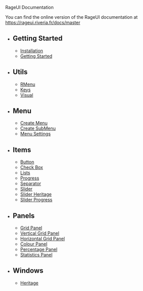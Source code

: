 RageUI Documentation

You can find the online version of the RageUI documentation at https://rageui.riveria.fr/docs/master


- ## Getting Started
    - [Installation](/docs/installation.md)
    - [Getting Started](/docs/getting-started.md)
- ## Utils
   - [RMenu](/docs/rmenu.md)
   - [Keys](/docs/keys.md)
   - [Visual](/docs/visual.md)
- ## Menu
   - [Create Menu](/docs/create-menu.md)
   - [Create SubMenu](/docs/create-submenu.md)
   - [Menu Settings](/docs/menu-settings.md)
- ## Items
   - [Button](/docs/item-button.md)
   - [Check Box](/docs/item-checkbox.md)
   - [Lists](/docs/item-lists.md)
   - [Progress](/docs/item-progress.md)
   - [Separator](/docs//item-separator.md)
   - [Slider](/docs/item-slider)
   - [Slider Heritage](/docs/item-slider-heritage.md)
   - [Slider Progress](/docs/item-slider-progress.md)
- ## Panels
   - [Grid Panel](/docs/panel-grid.md)
   - [Vertical Grid Panel](/docs/panel-vertical-grid.md)
   - [Horizontal Grid Panel](/docs/panel-horizontal-grid.md)
   - [Colour Panel](/docs/panel-colour.md)
   - [Percentage Panel](/docs/panel-percentage.md)
   - [Statistics Panel](/docs/panel-statitics.md)
- ## Windows
   - [Heritage](/docs/window-heritage.md)
